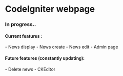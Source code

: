 # CodeIgniter webpage

<h3>In progress..</h3>

<h4>Current features :</h4> 
- News display
- News create
- News edit
- Admin page

<h4>Future features (constantly updating):</h4>
- Delete news
- CKEditor
